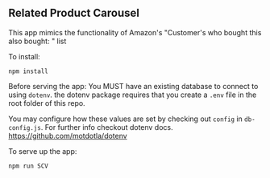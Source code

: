 ## Related Product Carousel

This app mimics the functionality of Amazon's "Customer's who bought this also bought: " list

To install: 

``` npm install ```

Before serving the app: You MUST have an existing database to connect to using `dotenv`. the dotenv package requires that you create a `.env` file in the root folder of this repo.

You may configure how these values are set by checking out `config` in `db-config.js`. For further info checkout dotenv docs. https://github.com/motdotla/dotenv


To serve up the app:

``` npm run SCV ```

